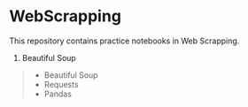 # WebScrapping

This repository contains practice notebooks in Web Scrapping.

1. Beautiful Soup
> * Beautiful Soup
> * Requests
> * Pandas
